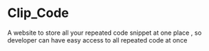 # Clip_Code
A website to store all your repeated code snippet at one place , so developer can have easy access to all repeated code at once
